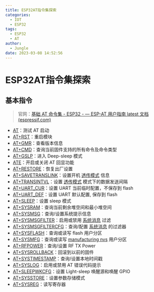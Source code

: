 ```yaml
---
title: ESP32AT指令集探索
categories:
  - IOT
  - ESP32
tags:
  - ESP32
  - AT
author:
  - Jungle
date: 2023-03-08 14:52:56
---
```


# ESP32AT指令集探索

## 基本指令

> 官网：[基础 AT 命令集 - ESP32 - — ESP-AT 用户指南 latest 文档 (espressif.com)](https://docs.espressif.com/projects/esp-at/zh_CN/latest/esp32/AT_Command_Set/Basic_AT_Commands.html)

- [AT](https://docs.espressif.com/projects/esp-at/zh_CN/latest/esp32/AT_Command_Set/Basic_AT_Commands.html#cmd-at)：测试 AT 启动
- [AT+RST](https://docs.espressif.com/projects/esp-at/zh_CN/latest/esp32/AT_Command_Set/Basic_AT_Commands.html#cmd-rst)：重启模块
- [AT+GMR](https://docs.espressif.com/projects/esp-at/zh_CN/latest/esp32/AT_Command_Set/Basic_AT_Commands.html#cmd-gmr)：查看版本信息
- [AT+CMD](https://docs.espressif.com/projects/esp-at/zh_CN/latest/esp32/AT_Command_Set/Basic_AT_Commands.html#cmd-cmd)：查询当前固件支持的所有命令及命令类型
- [AT+GSLP](https://docs.espressif.com/projects/esp-at/zh_CN/latest/esp32/AT_Command_Set/Basic_AT_Commands.html#cmd-gslp)：进⼊ Deep-sleep 模式
- [ATE](https://docs.espressif.com/projects/esp-at/zh_CN/latest/esp32/AT_Command_Set/Basic_AT_Commands.html#cmd-ate)：开启或关闭 AT 回显功能
- [AT+RESTORE](https://docs.espressif.com/projects/esp-at/zh_CN/latest/esp32/AT_Command_Set/Basic_AT_Commands.html#cmd-restore)：恢复出厂设置
- [AT+SAVETRANSLINK](https://docs.espressif.com/projects/esp-at/zh_CN/latest/esp32/AT_Command_Set/Basic_AT_Commands.html#cmd-savet)：设置开机 [透传模式](https://docs.espressif.com/projects/esp-at/zh_CN/latest/esp32/index_of_abbreviations.html#term-6) 信息
- [AT+TRANSINTVL](https://docs.espressif.com/projects/esp-at/zh_CN/latest/esp32/AT_Command_Set/Basic_AT_Commands.html#cmd-transintvl)：设置 [透传模式](https://docs.espressif.com/projects/esp-at/zh_CN/latest/esp32/index_of_abbreviations.html#term-6) 模式下的数据发送间隔
- [AT+UART_CUR](https://docs.espressif.com/projects/esp-at/zh_CN/latest/esp32/AT_Command_Set/Basic_AT_Commands.html#cmd-uartc)：设置 UART 当前临时配置，不保存到 flash
- [AT+UART_DEF](https://docs.espressif.com/projects/esp-at/zh_CN/latest/esp32/AT_Command_Set/Basic_AT_Commands.html#cmd-uartd)：设置 UART 默认配置, 保存到 flash
- [AT+SLEEP](https://docs.espressif.com/projects/esp-at/zh_CN/latest/esp32/AT_Command_Set/Basic_AT_Commands.html#cmd-sleep)：设置 sleep 模式
- [AT+SYSRAM](https://docs.espressif.com/projects/esp-at/zh_CN/latest/esp32/AT_Command_Set/Basic_AT_Commands.html#cmd-sysram)：查询当前剩余堆空间和最小堆空间
- [AT+SYSMSG](https://docs.espressif.com/projects/esp-at/zh_CN/latest/esp32/AT_Command_Set/Basic_AT_Commands.html#cmd-sysmsg)：查询/设置系统提示信息
- [AT+SYSMSGFILTER](https://docs.espressif.com/projects/esp-at/zh_CN/latest/esp32/AT_Command_Set/Basic_AT_Commands.html#cmd-sysmsgfilter)：启用或禁用 [系统消息](https://docs.espressif.com/projects/esp-at/zh_CN/latest/esp32/index_of_abbreviations.html#term-8) 过滤
- [AT+SYSMSGFILTERCFG](https://docs.espressif.com/projects/esp-at/zh_CN/latest/esp32/AT_Command_Set/Basic_AT_Commands.html#cmd-sysmsgfiltercfg)：查询/配置 [系统消息](https://docs.espressif.com/projects/esp-at/zh_CN/latest/esp32/index_of_abbreviations.html#term-8) 的过滤器
- [AT+SYSFLASH](https://docs.espressif.com/projects/esp-at/zh_CN/latest/esp32/AT_Command_Set/Basic_AT_Commands.html#cmd-sysflash)：查询或读写 flash 用户分区
- [AT+SYSMFG](https://docs.espressif.com/projects/esp-at/zh_CN/latest/esp32/AT_Command_Set/Basic_AT_Commands.html#cmd-sysmfg)：查询或读写 [manufacturing nvs](https://docs.espressif.com/projects/esp-at/zh_CN/latest/esp32/index_of_abbreviations.html#term-manufacturing-nvs) 用户分区
- [AT+RFPOWER](https://docs.espressif.com/projects/esp-at/zh_CN/latest/esp32/AT_Command_Set/Basic_AT_Commands.html#cmd-rfpower)：查询/设置 RF TX Power
- [AT+SYSROLLBACK](https://docs.espressif.com/projects/esp-at/zh_CN/latest/esp32/AT_Command_Set/Basic_AT_Commands.html#cmd-sysrollback)：回滚到以前的固件
- [AT+SYSTIMESTAMP](https://docs.espressif.com/projects/esp-at/zh_CN/latest/esp32/AT_Command_Set/Basic_AT_Commands.html#cmd-settime)：查询/设置本地时间戳
- [AT+SYSLOG](https://docs.espressif.com/projects/esp-at/zh_CN/latest/esp32/AT_Command_Set/Basic_AT_Commands.html#cmd-syslog)：启用或禁用 AT 错误代码提示
- [AT+SLEEPWKCFG](https://docs.espressif.com/projects/esp-at/zh_CN/latest/esp32/AT_Command_Set/Basic_AT_Commands.html#cmd-wkcfg)：设置 Light-sleep 唤醒源和唤醒 GPIO
- [AT+SYSSTORE](https://docs.espressif.com/projects/esp-at/zh_CN/latest/esp32/AT_Command_Set/Basic_AT_Commands.html#cmd-sysstore)：设置参数存储模式
- [AT+SYSREG](https://docs.espressif.com/projects/esp-at/zh_CN/latest/esp32/AT_Command_Set/Basic_AT_Commands.html#cmd-sysreg)：读写寄存器